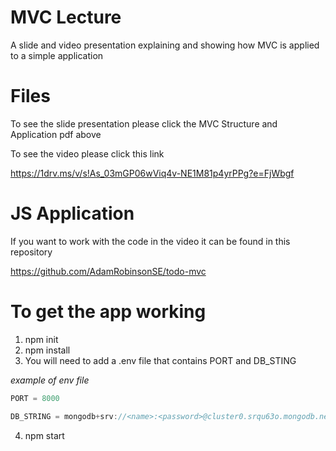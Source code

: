 # MVC Lecture 
A slide and video presentation explaining and showing how MVC is applied to a simple application

# Files
To see the slide presentation please click the MVC Structure and Application pdf above

To see the video please click this link

https://1drv.ms/v/s!As_03mGP06wViq4v-NE1M81p4yrPPg?e=FjWbgf

# JS Application

If you want to work with the code in the video it can be found in this repository

https://github.com/AdamRobinsonSE/todo-mvc

# To get the app working

1. npm init
2. npm install
3. You will need to add a .env file that contains PORT and DB_STING

*example of env file*
```js
PORT = 8000

DB_STRING = mongodb+srv://<name>:<password>@cluster0.srqu63o.mongodb.net/?retryWrites=true&w=majority
```
4. npm start
